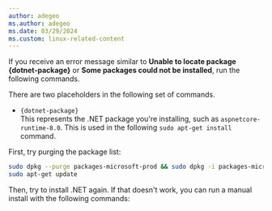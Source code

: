 ```yaml
---
author: adegeo
ms.author: adegeo
ms.date: 03/29/2024
ms.custom: linux-related-content
---
```


If you receive an error message similar to **Unable to locate package {dotnet-package}** or **Some packages could not be installed**, run the following commands.

There are two placeholders in the following set of commands.

- `{dotnet-package}`\
This represents the .NET package you're installing, such as `aspnetcore-runtime-8.0`. This is used in the following `sudo apt-get install` command.

First, try purging the package list:

```bash
sudo dpkg --purge packages-microsoft-prod && sudo dpkg -i packages-microsoft-prod.deb
sudo apt-get update
```

Then, try to install .NET again. If that doesn't work, you can run a manual install with the following commands:
